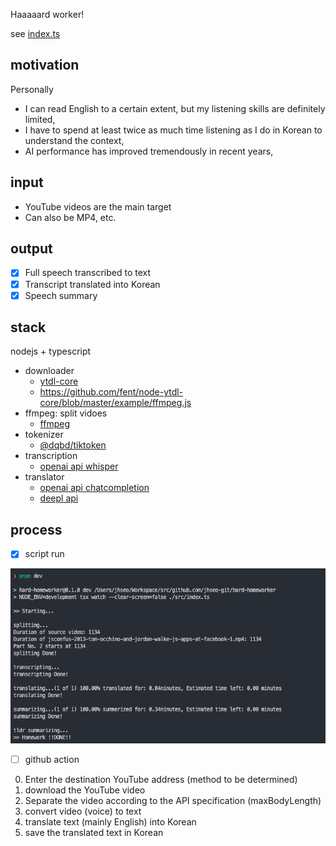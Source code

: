 Haaaaard worker!

see [index.ts](./src/index.ts)

## motivation

Personally

- I can read English to a certain extent, but my listening skills are definitely limited,
- I have to spend at least twice as much time listening as I do in Korean to understand the context,
- AI performance has improved tremendously in recent years,

## input

- YouTube videos are the main target
- Can also be MP4, etc.

## output

- [x] Full speech transcribed to text
- [x] Transcript translated into Korean
- [x] Speech summary

## stack

nodejs + typescript

- downloader
  - [ytdl-core](https://github.com/fent/node-ytdl-core)
  - https://github.com/fent/node-ytdl-core/blob/master/example/ffmpeg.js
- ffmpeg: split vidoes
  - [ffmpeg](https://ffmpeg.org/)
- tokenizer
  - [@dqbd/tiktoken](https://github.com/dqbd/tiktoken)
- transcription
  - [openai api whisper](https://platform.openai.com/docs/guides/speech-to-text)
- translator
  - [openai api chatcompletion](https://platform.openai.com/docs/guides/gpt/chat-completions-api)
  - [deepl api](https://www.deepl.com/docs-api)

## process

- [x] script run

![process](./__docs/process.png)

- [ ] github action

0. Enter the destination YouTube address (method to be determined)
1. download the YouTube video
2. Separate the video according to the API specification (maxBodyLength)
3. convert video (voice) to text
4. translate text (mainly English) into Korean
5. save the translated text in Korean
